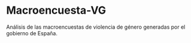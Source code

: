 # Macroencuesta-VG
Análisis de las macroencuestas de violencia de género generadas por el gobierno de España.
